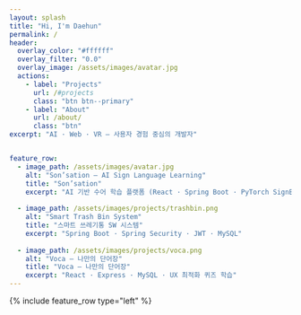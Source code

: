 ```yaml
---
layout: splash
title: "Hi, I'm Daehun"
permalink: /
header:
  overlay_color: "#ffffff"
  overlay_filter: "0.0"
  overlay_image: /assets/images/avatar.jpg
  actions:
    - label: "Projects"
      url: /#projects
      class: "btn btn--primary"
    - label: "About"
      url: /about/
      class: "btn"
excerpt: "AI · Web · VR — 사용자 경험 중심의 개발자"


feature_row:
  - image_path: /assets/images/avatar.jpg
    alt: "Son’sation – AI Sign Language Learning"
    title: "Son’sation"
    excerpt: "AI 기반 수어 학습 플랫폼 (React · Spring Boot · PyTorch SignBERT)"
    
  - image_path: /assets/images/projects/trashbin.png
    alt: "Smart Trash Bin System"
    title: "스마트 쓰레기통 SW 시스템"
    excerpt: "Spring Boot · Spring Security · JWT · MySQL"
    
  - image_path: /assets/images/projects/voca.png
    alt: "Voca – 나만의 단어장"
    title: "Voca – 나만의 단어장"
    excerpt: "React · Express · MySQL · UX 최적화 퀴즈 학습"
---
```


<section id="projects">
  {% include feature_row type="left" %}
</section>
